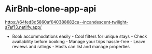 # AirBnb-clone-app-api

https://64fed3d5860af040388682ca--incandescent-twilight-a7ef13.netlify.app/

- Book accommodations easily - Cool filters for unique stays - Check availability before booking - Manage your trips hassle-free - Leave reviews and ratings - Hosts can list and manage properties
